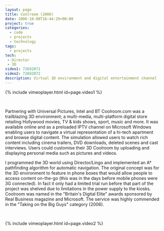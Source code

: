 ```yaml
---
layout: page
title: Coolroom (2006)
date: 2006-10-08T16:44:29+00:00
project: true
categories:
  - code
  - projects
  - technology
tags:
  - projects
tech:
 - Director
 - 3D
video1: 72692071
video2: 72692072
description: Virtual 3D environment and digital entertainment channel
---
```


{% include vimeoplayer.html id=page.video1 %}

<br/>

Partnering with Universal Pictures, Intel and BT Coolroom.com was a trailblazing 3D environment; a multi-media, multi-platform digital store retailing Hollywood movies, TV & kids shows, sport, music and more. It was available online and as a preloaded IPTV channel on Microsoft Windows enabling users to navigate a  virtual representation of a hi-tech apartment and browse digital content. The simulation allowed users to watch rich content including cinema trailers, DVD downloads, deleted scenes and cast interviews. Users could customise their 3D Coolroom by uploading and displaying personal media such as pictures and videos.

I programmed the 3D world using Director/Lingo and implemented an A* pathfinding algorithm for automatic navigation. The original concept was for the 3D environment to feature in phone boxes that would allow people to access content on-the-go (this was in the days before mobile phones were 3G connected). In fact it only had a limited trial run before that part of the project was shelved due to limitations in the power supply to the kiosks. Coolroom was named in the "Britain's Digital Elite" awards sponsored by Real Business magazine and Microsoft. The service was highly commended in the "Taking on the Big Guys" category (2006).

<br/>

{% include vimeoplayer.html id=page.video2 %}